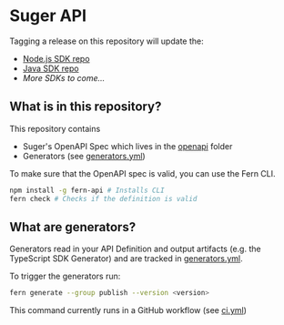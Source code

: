 # Suger API

Tagging a release on this repository will update the:

- [Node.js SDK repo](https://github.com/fern-suger/suger-node)
- [Java SDK repo](https://github.com/fern-suger/suger-java)
- _More SDKs to come..._

## What is in this repository?

This repository contains

- Suger's OpenAPI Spec which lives in the [openapi](./fern/api/openapi/) folder
- Generators (see [generators.yml](./fern/api/generators.yml))

To make sure that the OpenAPI spec is valid, you can use the Fern CLI.

```bash
npm install -g fern-api # Installs CLI
fern check # Checks if the definition is valid
```

## What are generators?

Generators read in your API Definition and output artifacts (e.g. the TypeScript SDK Generator) and are tracked in [generators.yml](./fern/api/generators.yml).

To trigger the generators run:

```bash
fern generate --group publish --version <version>
```

This command currently runs in a GitHub workflow (see [ci.yml](.github/workflows/ci.yml#L32))
